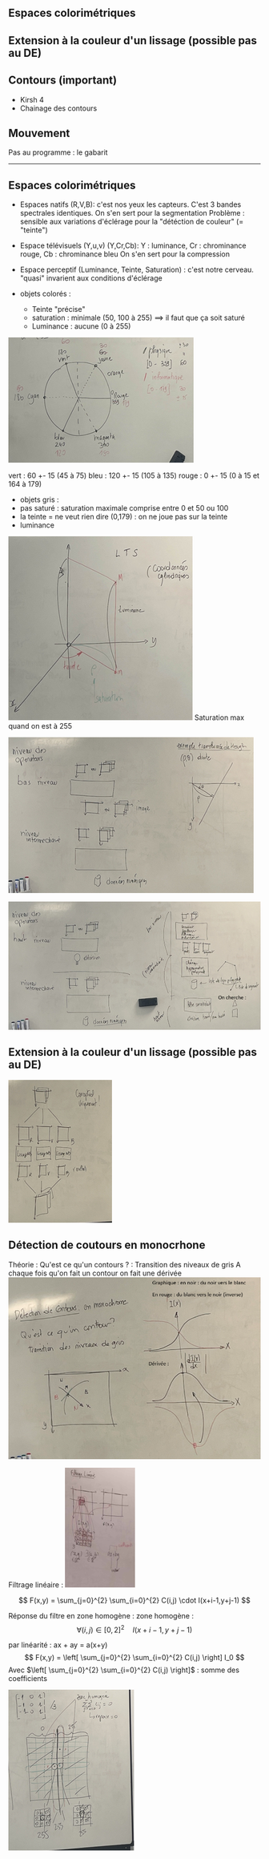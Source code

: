 ## Espaces colorimétriques
## Extension à la couleur d'un lissage (possible pas au DE)
## Contours (important)
 - Kirsh 4
 - Chainage des contours
## Mouvement

Pas au programme : le gabarit

--------------------------------------------------------------------------------
## Espaces colorimétriques
 - Espaces natifs (R,V,B): c'est nos yeux les capteurs. C'est 3 bandes spectrales identiques.
    On s'en sert pour la segmentation 
    Problème : sensible aux variations d'éclérage pour la "détéction de couleur" (= "teinte")
 - Espace télévisuels (Y,u,v) (Y,Cr,Cb): Y : luminance, Cr : chrominance rouge, Cb : chrominance bleu
    On s'en sert pour la compression
 - Espace perceptif (Luminance, Teinte, Saturation) : c'est notre cerveau. "quasi" invarient aux conditions d'éclérage

 - objets colorés : 
   - Teinte "précise"
   - saturation : minimale (50, 100 à 255) ==> il faut que ça soit saturé 
   - Luminance : aucune (0 à 255)

![1736858502233](image/NoteRevision/1736858502233.png)

vert : 60 +- 15 (45 à 75)
bleu : 120 +- 15 (105 à 135)
rouge : 0 +- 15 (0 à 15 et 164 à 179)

 - objets gris : 
 - pas saturé : saturation maximale comprise entre 0 et 50 ou 100 
 - la teinte = ne veut rien dire (0,179) : on ne joue pas sur la teinte 
 - luminance

![1736859098679](image/NoteRevision/1736859098679.png)
Saturation max quand on est à 255 

![1736859339151](image/NoteRevision/1736859339151.png)

![1736859901185](image/NoteRevision/1736859901185.png)

## Extension à la couleur d'un lissage (possible pas au DE)
![1736860440635](image/NoteRevision/1736860440635.png)

## Détection de coutours en monocrhone 
Théorie : 
Qu'est ce qu'un contours ? : Transition des niveaux de gris 
A chaque fois qu'on fait un contour on fait une dérivée 
![1736861714201](image/NoteRevision/1736861714201.png)

Filtrage linéaire : 
![1736861764778](image/NoteRevision/1736861764778.png)

$$
F(x,y) = \sum_{j=0}^{2} \sum_{i=0}^{2} C(i,j) \cdot I(x+i-1,y+j-1)
$$

Réponse du filtre en zone homogène :
zone homogène : 
$$
\forall (i,j) \in [0,2]^2 \quad I(x+i-1,y+j-1)
$$

par linéarité : ax + ay = a(x+y)
$$
F(x,y) = \left[ \sum_{j=0}^{2} \sum_{i=0}^{2} C(i,j) \right] I_0
$$
Avec $\left[ \sum_{j=0}^{2} \sum_{i=0}^{2} C(i,j) \right]$ : somme des coefficients

![1736862421774](image/NoteRevision/1736862421774.png)

